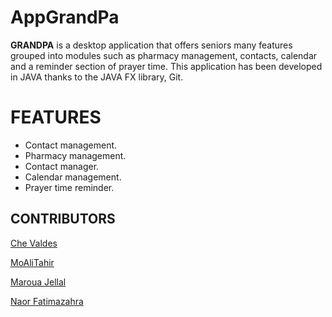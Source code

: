 # AppGrandPa
**GRANDPA** is a desktop application that offers seniors many features grouped into modules such as pharmacy management, contacts, calendar and a reminder section of prayer time. This application has been developed in JAVA thanks to the JAVA FX library, Git.


# FEATURES
+ Contact management.
+ Pharmacy management.
+ Contact manager.
+ Calendar management.
+ Prayer time reminder.
  
  
## CONTRIBUTORS
[Che Valdes](https://github.com/ValdesChe/ "Valdes Che github account")

[MoAliTahir](https://github.com/MoAliTahir "MoAliTahir github account")

[Maroua Jellal](https://github.com/marouajellal "Maroua Jellal github account")

[Naor Fatimazahra](https://github.com/fatimazahranaor "Naor github account")
